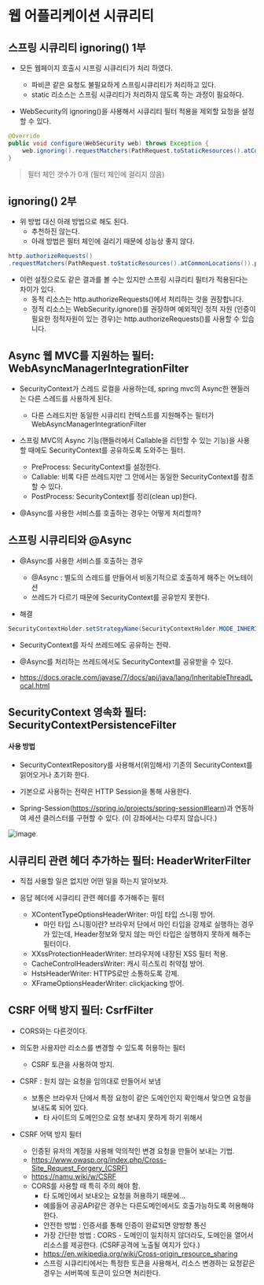 # 웹 어플리케이션 시큐리티

## 스프링 시큐리티 ignoring() 1부
+ 모든 웹페이지 호출시 시프링 시큐리티가 처리 하였다.
  - 파비콘 같은 요청도 불필요하게 스프링시큐리티가 처리하고 있다.
  - static 리소스는 스프링 시큐리티가 처리하지 않도록 하는 과정이 필요하다. 

+ WebSecurity의 ignoring()을 사용해서 시큐리티 필터 적용을 제외할 요청을 설정할 수 있다.
```java
@Override
public void configure(WebSecurity web) throws Exception {
    web.ignoring().requestMatchers(PathRequest.toStaticResources().atCommonLocations());
}
```

> 필터 체인 갯수가 0개 (필터 체인에 걸리지 않음)

## ignoring() 2부

+ 위 방법 대신 아래 방법으로 해도 된다.
  - 추천하진 않는다.
  - 아래 방법은 필터 체인에 걸리기 때문에 성능상 좋지 않다.
```java
http.authorizeRequests()
.requestMatchers(PathRequest.toStaticResources().atCommonLocations()).permitAll()
```

+ 이런 설정으로도 같은 결과를 볼 수는 있지만 스프링 시큐리티 필터가 적용된다는 차이가 있다.
  - 동적 리소스는 http.authorizeRequests()에서 처리하는 것을 권장합니다.
  - 정적 리소스는 WebSecurity.ignore()를 권장하며 예외적인 정적 자원 (인증이 필요한 정적자원이 있는 경우)는 http.authorizeRequests()를 사용할 수 있습니다.

## Async 웹 MVC를 지원하는 필터: WebAsyncManagerIntegrationFilter
+ SecurityContext가 스레드 로컬을 사용하는데, spring mvc의 Async한 핸들러는 다른 스레드를 사용하게 된다.
  - 다른 스레드지만 동일한 시큐리티 컨텍스트를 지원해주는 필터가 WebAsyncManagerIntegrationFilter

+ 스프링 MVC의 Async 기능(핸들러에서 Callable을 리턴할 수 있는 기능)을 사용할 때에도 SecurityContext를 공유하도록 도와주는 필터.
  - PreProcess: SecurityContext를 설정한다.
  - Callable: 비록 다른 쓰레드지만 그 안에서는 동일한 SecurityContext를 참조할 수 있다.
  - PostProcess: SecurityContext를 정리(clean up)한다.

+ @Async를 사용한 서비스를 호출하는 경우는 어떻게 처리할까?

## 스프링 시큐리티와 @Async
+ @Async를 사용한 서비스를 호출하는 경우
  - @Async : 별도의 스레드를 만들어서 비동기적으로 호출하게 해주는 어노테이션
  - 쓰레드가 다르기 때문에 SecurityContext를 공유받지 못한다.

+ 해결
```java
SecurityContextHolder.setStrategyName(SecurityContextHolder.MODE_INHERITABLETHREADLOCAL);
```
+ SecurityContext를 자식 쓰레드에도 공유하는 전략.
+ @Async를 처리하는 쓰레드에서도 SecurityContext를 공유받을 수 있다.

+ https://docs.oracle.com/javase/7/docs/api/java/lang/InheritableThreadLocal.html

## SecurityContext 영속화 필터: SecurityContextPersistenceFilter

#### 사용 방법
+ SecurityContextRepository를 사용해서(위임해서) 기존의 SecurityContext를 읽어오거나 초기화 한다.

+ 기본으로 사용하는 전략은 HTTP Session을 통해 사용한다.
+ Spring-Session(https://spring.io/projects/spring-session#learn)과 연동하여 세션 클러스터를 구현할 수 있다. (이 강좌에서는 다루지 않습니다.)

![image](https://user-images.githubusercontent.com/49984996/148961921-6619bfaa-86b6-41f6-b449-d27083808120.png)

## 시큐리티 관련 헤더 추가하는 필터: HeaderWriterFilter
+ 직접 사용할 일은 없지만 어떤 일을 하는지 알아보자.

+ 응답 헤더에 시큐리티 관련 헤더를 추가해주는 필터
  - XContentTypeOptionsHeaderWriter: 마임 타입 스니핑 방어.
    - 마인 타입 스니핑이란? 브라우저 단에서 마인 타입을 강제로 실행하는 경우가 있는데, Header정보와 맞지 않는 마인 타입은 실행하지 못하게 해주는 필터이다.
  - XXssProtectionHeaderWriter: 브라우저에 내장된 XSS 필터 적용.
  - CacheControlHeadersWriter: 캐시 히스토리 취약점 방어.
  - HstsHeaderWriter: HTTPS로만 소통하도록 강제.
  - XFrameOptionsHeaderWriter: clickjacking 방어.

## CSRF 어택 방지 필터: CsrfFilter
+ CORS와는 다른것이다.
+ 의도한 사용자만 리소스를 변경할 수 있도록 허용하는 필터
  - CSRF 토큰을 사용하여 방지.

+ CSRF : 원치 않는 요청을 임의대로 만들어서 보냄
  - 보통은 브라우저 단에서 특정 요청이 같은 도메인인지 확인해서 맞으면 요청을 보내도록 되어 있다.
    - 타 사이트의 도메인으로 요청 보내지 못하게 하기 위해서

+ CSRF 어택 방지 필터
  - 인증된 유저의 계정을 사용해 악의적인 변경 요청을 만들어 보내는 기법.
  - https://www.owasp.org/index.php/Cross-Site_Request_Forgery_(CSRF)
  - https://namu.wiki/w/CSRF
  - CORS를 사용할 때 특히 주의 해야 함.
    - 타 도메인에서 보내오는 요청을 허용하기 때문에...
    - 예를들어 공공API같은 경우는 다른도메인에서도 호출가능하도록 허용해야 한다.
    - 안전한 방법 : 인증서를 통해 인증이 완료되면 양방향 통신
    - 가장 간단한 방법 : CORS - 도메인이 일치하지 않더라도, 도메인을 열어서 리소스를 제공한다. (CSRF공격에 노출될 여지가 있다.)
    - https://en.wikipedia.org/wiki/Cross-origin_resource_sharing
    - 스프링 시큐리티에서는 특정한 토큰을 사용해서, 리소스 변경하는 요청같은 경우는 서버쪽에 토큰이 있으면 처리한다.

